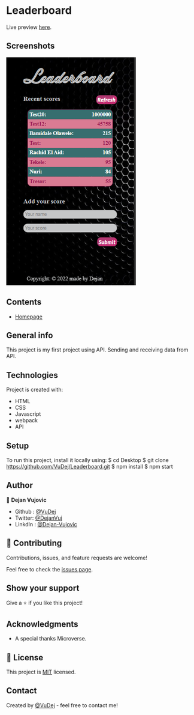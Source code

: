 # Leaderboard

Live preview [here]( https://vudej.github.io/Leaderboard/dist/). 

## Screenshots
![Example screenshot](img/screenshot.PNG)

## Contents
* [Homepage](#homepage)

## General info
This project is my first project using API.
Sending and receiving data from API.

## Technologies
Project is created with:
* HTML
* CSS
* Javascript
* webpack
* API

## Setup
To run this project, install it locally using:
$ cd Desktop
$ git clone https://github.com/VuDej/Leaderboard.git
$ npm install
$ npm start

## Author

👤 **Dejan Vujovic**

- Github : [@VuDej](https://github.com/VuDej)
- Twitter: [@DejanVuj](https://twitter.com/DejanVuj)
- LinkdIn : [@Dejan-Vujovic](https://www.linkedin.com/in/dejan-vujovic-5a0672225/)


## 🤝 Contributing

Contributions, issues, and feature requests are welcome!

Feel free to check the [issues page](https://github.com/VuDej/Leaderboard/issues/3).

## Show your support

Give a ⭐️ if you like this project!

## Acknowledgments

- A special thanks Microverse.

## 📝 License

This project is [MIT](LICENSE) licensed.

## Contact
Created by [@VuDej](https://github.com/VuDej) - feel free to contact me!

